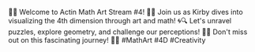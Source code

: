🚀✨ Welcome to Actin Math Art Stream #4! 🎨🧮 Join us as Kirby dives into visualizing the 4th dimension through art and math! 🌀🔍 Let's unravel puzzles, explore geometry, and challenge our perceptions! 🤔💡 Don't miss out on this fascinating journey! 🌌🌈 #MathArt #4D #Creativity
